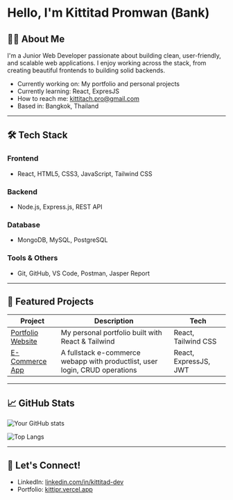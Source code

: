 # Hello, I'm Kittitad Promwan (ฺBank)

## 👨‍💻 About Me
I'm a Junior Web Developer passionate about building clean, user-friendly, and scalable web applications. I enjoy working across the stack, from creating beautiful frontends to building solid backends.

- Currently working on: My portfolio and personal projects
- Currently learning: React, ExpresJS
- How to reach me: [kittitach.pro@gmail.com](mailto:kittitach.pro@gmail.com)
- Based in: Bangkok, Thailand

---

## 🛠️ Tech Stack
### Frontend
- React, HTML5, CSS3, JavaScript, Tailwind CSS

### Backend
- Node.js, Express.js, REST API

### Database
- MongoDB, MySQL, PostgreSQL

### Tools & Others
- Git, GitHub, VS Code, Postman, Jasper Report

---

## 📁 Featured Projects

| Project | Description | Tech |
|--------|-------------|------|
| [Portfolio Website](https://kittipr.vercel.app/) | My personal portfolio built with React & Tailwind | React, Tailwind CSS |
| [E-Commerce App](https://github.com/kittiBank/ecomerce_workshop) | A fullstack e-commerce webapp with productlist, user login, CRUD operations | React, ExpressJS, JWT |

---

## 📈 GitHub Stats

![Your GitHub stats](https://github-readme-stats.vercel.app/api?username=kittiBank&show_icons=true&theme=github_dark)

![Top Langs](https://github-readme-stats.vercel.app/api/top-langs/?username=kittiBank&layout=compact&theme=github_dark)

---

## 🤝 Let's Connect!

- LinkedIn: [linkedin.com/in/kittitad-dev](https://www.linkedin.com/in/kittitad-dev/)
- Portfolio: [kittipr.vercel.app](https://kittipr.vercel.app/)
